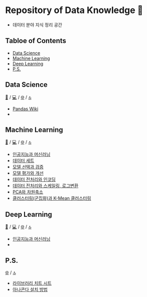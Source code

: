 # Repository of Data Knowledge 🤖
- 데이터 분야 지식 정리 공간

## Tabloe of Contents
- [Data Science](https://github.com/dustin-kang/dataStudy#data-science)
- [Machine Learning](https://github.com/dustin-kang/dataStudy#machine-learning)
- [Deep Learning](https://github.com/dustin-kang/dataStudy#deep-learning)
- [P.S.](https://github.com/dustin-kang/dataStudy#ps)

## Data Science
[📘]() / [💻]() / [🌐]() / [🔝](https://github.com/dustin-kang/dataStudy#repository-of-data-knowledge-)
- [Pandas Wiki]()
- []()

## Machine Learning
[📘](https://github.com/dustin-kang/dataStudy/tree/main/ML/lesson) / [💻](https://github.com/dustin-kang/dataStudy/tree/main/ML/practice) / [🌐]() / [🔝](https://github.com/dustin-kang/dataStudy#repository-of-data-knowledge-)

- [인공지능과 머신러닝](https://github.com/dustin-kang/dataStudy/blob/main/ML/lesson/001_인공지능과_머신러닝.md)
- [데이터 세트](https://github.com/dustin-kang/dataStudy/blob/main/ML/lesson/002_데이터_세트.md)
- [모델 선택과 검증](https://github.com/dustin-kang/dataStudy/blob/main/ML/lesson/006_모델_선택과_모델_검증.md)
- [모델 평가와 개선](https://github.com/dustin-kang/dataStudy/blob/main/ML/lesson/007_모델_평가와_개선.md)
- [데이터 전처리와 인코딩](https://github.com/dustin-kang/dataStudy/blob/main/ML/lesson/003_데이터_전처리와_인코딩.md)
- [데이터 전처리와 스케일링, 로그변환](https://github.com/dustin-kang/dataStudy/blob/main/ML/lesson/008_데이터_전처리와_스케일링.md)
- [PCA와 차원축소](https://github.com/dustin-kang/dataStudy/blob/main/ML/lesson/004_PCA와_차원축소.md)
- [클러스터링(군집화)과 K-Mean 클러스터링](https://github.com/dustin-kang/dataStudy/blob/main/ML/lesson/005_클러스터링과_Kmean알고리즘.md)

## Deep Learning
[📘]() / [💻]() / [🌐]() / [🔝](https://github.com/dustin-kang/dataStudy#repository-of-data-knowledge-)

- [인공지능과 머신러닝]()
- []()

## P.S.
[🌐]() / [🔝](https://github.com/dustin-kang/dataStudy#repository-of-data-knowledge-)
- [라이브러리 치트 시트](https://github.com/dustin-kang/dataStudy/tree/main/PS/Sheet)
- [아나콘다 설치 방법](https://github.com/dustin-kang/dataStudy/blob/main/PS/HowtoInstallAnaConda.md)
